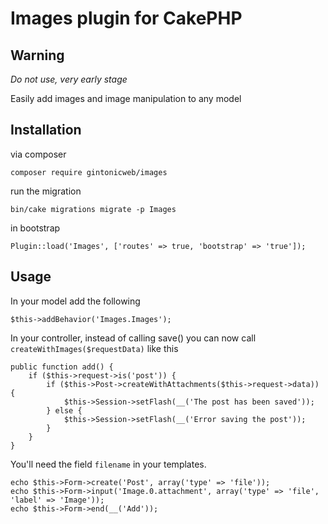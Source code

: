 # Images plugin for CakePHP

## Warning

*Do not use, very early stage*

Easily add images and image manipulation to any model


## Installation

via composer
```
composer require gintonicweb/images
```

run the migration
```
bin/cake migrations migrate -p Images
```

in bootstrap
```
Plugin::load('Images', ['routes' => true, 'bootstrap' => 'true']);
```

## Usage

In your model add the following

```
$this->addBehavior('Images.Images');
```

In your controller, instead of calling save() you can now call
```createWithImages($requestData)``` like this

```
public function add() {
    if ($this->request->is('post')) {
        if ($this->Post->createWithAttachments($this->request->data)) {
            $this->Session->setFlash(__('The post has been saved'));
        } else {
            $this->Session->setFlash(__('Error saving the post'));
        }
    }
}
```

You'll need the field ```filename``` in your templates.

```
echo $this->Form->create('Post', array('type' => 'file'));
echo $this->Form->input('Image.0.attachment', array('type' => 'file', 'label' => 'Image'));
echo $this->Form->end(__('Add'));
```

